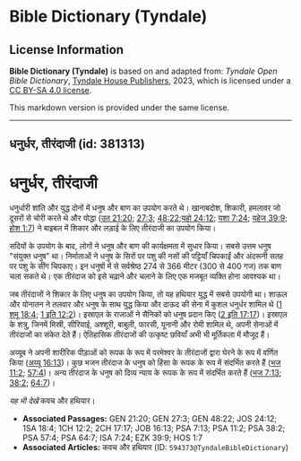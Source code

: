 # Bible Dictionary (Tyndale)

## License Information

**Bible Dictionary (Tyndale)** is based on and adapted from: _Tyndale Open Bible Dictionary_, [Tyndale House Publishers](https://tyndaleopenresources.com/), 2023, which is licensed under a [CC BY-SA 4.0 license](https://creativecommons.org/licenses/by-sa/4.0/legalcode.en).

This markdown version is provided under the same license.



--------------------------------

## धनुर्धर, तीरंदाजी (id: 381313)

धनुर्धर, तीरंदाजी
=================

धनुर्धारी शांति और युद्ध दोनों में धनुष और बाण का उपयोग करते थे। खानाबदोश, शिकारी, हमलावर जो दूसरों से चोरी करते थे और योद्धा ([उत 21:20](https://ref.ly/Gen21:20); [27:3](https://ref.ly/Gen27:3); [48:22](https://ref.ly/Gen48:22);[यहो 24:12](https://ref.ly/Josh24:12); [यशा 7:24](https://ref.ly/Isa7:24); [यहेज 39:9](https://ref.ly/Ezek39:9); [होश 1:7](https://ref.ly/Hos1:7)) ने बाइबल में शिकार और लड़ाई के लिए तीरंदाजी का उपयोग किया।

सदियों के उपयोग के बाद, लोगों ने धनुष और बाण की कार्यक्षमता में सुधार किया। सबसे उत्तम धनुष "संयुक्त धनुष" था। निर्माताओं ने धनुष के सिरों पर पशु की नसों की पट्टियाँ चिपकाईं और अंदरूनी सतह पर पशु के सींग चिपकाए। इन धनुषों में से सर्वश्रेष्ठ 274 से 366 मीटर (300 से 400 गज) तक बाण चला सकते थे। एक तीरंदाज को इसे चढ़ाने और चलाने के लिए एक मजबूत व्यक्ति होना आवश्यक था।

जब तीरंदाजों ने शिकार के लिए धनुष का उपयोग किया, तो यह हथियार युद्ध में सबसे उपयोगी था। शाऊल और योनातन ने तलवार और धनुष के साथ युद्ध किया और दाऊद की सेना में कुशल धनुर्धर शामिल थे ([1 शमू 18:4](https://ref.ly/1Sam18:4); [1 इति 12:2](https://ref.ly/1Chr12:2))। इस्राएल के राजाओं ने सैनिकों को धनुष प्रदान किए ([2 इति 17:17](https://ref.ly/2Chr17:17))। इस्राएल के शत्रु, जिनमें मिस्री, सीरियाई, अश्शूरी, बाबुली, फारसी, यूनानी और रोमी शामिल थे, अपनी सेनाओं में तीरंदाजों का संकेत देते हैं। ऐतिहासिक तीरंदाजों की उत्कृष्ट छवियाँ अभी भी मूर्तिकला में मौजूद हैं।

अय्यूब ने अपनी शारीरिक पीड़ाओं को रूपक के रूप में परमेश्वर के तीरंदाजों द्वारा घेरने के रूप में वर्णित किया ([अय्यू 16:13](https://ref.ly/Job16:13))। कुछ भजन तीरंदाज के धनुष को हिंसा के रूपक के रूप में संदर्भित करते हैं ([भज 11:2](https://ref.ly/Ps11:2); [57:4](https://ref.ly/Ps57:4))। अन्य तीरंदाज के धनुष को दिव्य न्याय के रूपक के रूप में संदर्भित करते हैं ([भज 7:13](https://ref.ly/Ps7:13); [38:2](https://ref.ly/Ps38:2); [64:7](https://ref.ly/Ps64:7))।

*यह भी देखें* कवच और हथियार।

* **Associated Passages:** GEN 21:20; GEN 27:3; GEN 48:22; JOS 24:12; 1SA 18:4; 1CH 12:2; 2CH 17:17; JOB 16:13; PSA 7:13; PSA 11:2; PSA 38:2; PSA 57:4; PSA 64:7; ISA 7:24; EZK 39:9; HOS 1:7
* **Associated Articles:** कवच और हथियार (ID: `594373@TyndaleBibleDictionary`)

